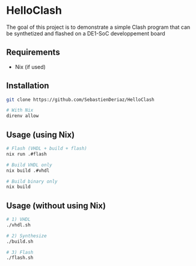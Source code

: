 # HelloClash

The goal of this project is to demonstrate a simple Clash program that can be synthetized and flashed on a DE1-SoC developpement board

## Requirements

- Nix (if used)

## Installation

```bash
git clone https://github.com/SebastienDeriaz/HelloClash

# With Nix
direnv allow
```

## Usage (using Nix)

```bash
# Flash (VHDL + build + flash)
nix run .#flash

# Build VHDL only
nix build .#vhdl

# Build binary only
nix build
```

## Usage (without using Nix)

```bash
# 1) VHDL
./vhdl.sh

# 2) Synthesize
./build.sh

# 3) Flash
./flash.sh
```
